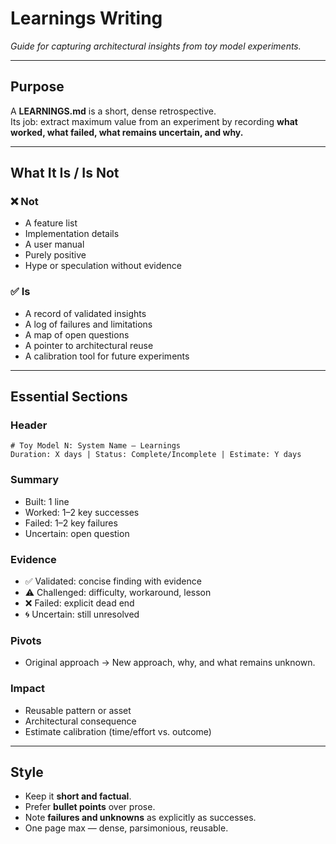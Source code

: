 # Learnings Writing

_Guide for capturing architectural insights from toy model experiments._

---

## Purpose

A **LEARNINGS.md** is a short, dense retrospective.  
Its job: extract maximum value from an experiment by recording **what worked, what failed, what remains uncertain, and why.**

---

## What It Is / Is Not

### ❌ Not
- A feature list  
- Implementation details  
- A user manual  
- Purely positive  
- Hype or speculation without evidence  

### ✅ Is
- A record of validated insights  
- A log of failures and limitations  
- A map of open questions  
- A pointer to architectural reuse  
- A calibration tool for future experiments  

---

## Essential Sections

### Header
    # Toy Model N: System Name – Learnings
    Duration: X days | Status: Complete/Incomplete | Estimate: Y days

### Summary
- Built: 1 line  
- Worked: 1–2 key successes  
- Failed: 1–2 key failures  
- Uncertain: open question

### Evidence
- ✅ Validated: concise finding with evidence  
- ⚠️ Challenged: difficulty, workaround, lesson  
- ❌ Failed: explicit dead end  
- 🌀 Uncertain: still unresolved

### Pivots
- Original approach → New approach, why, and what remains unknown.

### Impact
- Reusable pattern or asset  
- Architectural consequence  
- Estimate calibration (time/effort vs. outcome)

---

## Style

- Keep it **short and factual**.  
- Prefer **bullet points** over prose.  
- Note **failures and unknowns** as explicitly as successes.  
- One page max — dense, parsimonious, reusable.  
